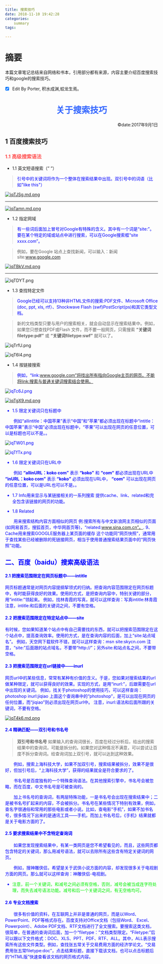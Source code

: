 ```yaml
---
title: 搜索技巧
date: 2018-11-10 19:42:28
categories:
    summary
tags:
    
---
```


# 摘要

本篇文章笔记总结来自网络和书本，引用部分都有来源，内容主要介绍百度搜索技巧和google的搜索技巧。

- [x] Edit By Porter, 积水成渊,蛟龙生焉。

<!-- more -->


# <center> <font color=#3366ff>关于搜索技巧 </font></center>
<div style="text-align: right">
    &copy;date:2017年9月1日
</div>

## 1 百度搜索技巧

### <font color=#ff5050>1.1 高级搜索语法
</font>


* 1.1 英文短语搜索（” ”）


> <font color=#0000ff >引号中的关键词将作为一个整体在搜索结果中出现。双引号中的词语（比如"like this"）
</font>

[![iqTJSg.md.png](https://s1.ax1x.com/2018/11/11/iqTJSg.md.png)](https://imgchr.com/i/iqTJSg)

----------

[![iqTamn.md.png](https://s1.ax1x.com/2018/11/11/iqTamn.md.png)](https://imgchr.com/i/iqTamn)

* 1.2 指定网域

> <font color=#0000ff>有一些词后面加上冒号对Google有特殊的含义。其中有一个词是“site:”。要在某个特定的域或站点中进行搜索，可以在Google搜索框“site xxxx.com”。
</font>

> 例如，要在Google 站点上查找新闻，可以输入：新闻site:www.google.com


[![iqTBkV.md.png](https://s1.ax1x.com/2018/11/11/iqTBkV.md.png)](https://imgchr.com/i/iqTBkV)

-----------

![iqTDYT.png](https://s1.ax1x.com/2018/11/11/iqTDYT.png)

* 1.3 查找特定文件

> <font color=#0000ff>Google已经可以支持13种非HTML文件的搜索:PDF文件、Microsoft Office (doc, ppt, xls, rtf）、Shockwave Flash (swf)PostScript(ps)和其它类型文档。

> 新的文档类型只要与用户的搜索相关，就会自动显示在搜索结果中。例如，如果您只想查找PDF或Flash 文件，而不要一般网页，只需搜索 **“关键词filetype:pdf”** 或 **“关键词filetype:swf”** 就可以了。
</font>

![iqTrfU.png](https://s1.ax1x.com/2018/11/11/iqTrfU.png)

![iqT6l4.png](https://s1.ax1x.com/2018/11/11/iqT6l4.png)

* 1.4 按链接搜索

> <font color=0x0000ff>例如，“link:www.google.com”将找出所有指向Google主页的网页。不能将link:搜索与普通关键词搜索结合使用。
> 
![iqTc6J.png](https://s1.ax1x.com/2018/11/11/iqTc6J.png)

[![iqTgX9.md.png](https://s1.ax1x.com/2018/11/11/iqTgX9.md.png)](https://imgchr.com/i/iqTgX9)

* 1.5 限定关键词只在标题中

&emsp;&emsp;例如“allintitle：中国苹果”表示“中国”和“苹果”都必须出现在标题中“intitle：中国苹果”表示“中国”必须出现在标题中，“苹果”可以出现在网页的任意位置，可以是标题也可以不是。。

![iqTW01.png](https://s1.ax1x.com/2018/11/11/iqTW01.png)

![iqTfTx.png](https://s1.ax1x.com/2018/11/11/iqTfTx.png)

* 1.6 限定关键词只在URL中

&emsp;&emsp;例如 **“allinURL：koko com”** 表示 **“koko”** 和 **“com“** 都必须出现在URL中 **“inURL：koko com”** 表示 **“koko”** 必须出现在URL中， **“com”** 可以出现在网页的任意位置，可以是URL也可以不是。。

* 1.7 Info用来显示与某链接相关的一系列搜索
提供cache、link、related和完全包含该链接的网页的功能。


* 1.8 Related


&emsp;&emsp;用来搜索结构内容方面相似的网页
例:搜索所有与中文新浪网主页相似的页面(如网易首页，搜狐首页，中华网首页等)，“related:www.sina.com.cn”。.
9、Cache用来搜索GOOGLE服务器上某页面的缓存
这个功能同“网页快照”，通常用于查找某些已经被删除的死链接网页，相当于使用普通搜索结果页面中的“网页快照”功能。


## 二、百度（baidu）搜索高级语法

#### 2.1 把搜索范围限定在网页标题中——intitle
网页标题通常是对网页内容提纲挈领式的归纳。把查询内容范围限定在网页标题中，有时能获得良好的效果。使用的方式，是把查询内容中，特别关键的部分，用“intitle:”领起来。
例如，找林青霞的写真，就可以这样查询：写真intitle:林青霞注意，intitle:和后面的关键词之间，不要有空格。

#### 2.2 把搜索范围限定在特定站点中——site
有时候，您如果知道某个站点中有自己需要找的东西，就可以把搜索范围限定在这个站点中，提高查询效率。使用的方式，是在查询内容的后面，加上“site:站点域名”。
例如，天空网下载软件不错，就可以这样查询：msn site:skycn.com 注意，“site:”后面跟的站点域名，不要带“http://”；另外site:和站点名之间，不要带空格。

#### 2.3 把搜索范围限定在url链接中——inurl
网页url中的某些信息，常常有某种有价值的含义。于是，您如果对搜索结果的url做某种限定，就可以获得良好的效果。实现的方式，是用“inurl:”，后跟需要在url中出现的关键词。
例如，找关于photoshop的使用技巧，可以这样查询：photoshop inurl:jiqiao 上面这个查询串中的“photoshop”，是可以出现在网页的任何位置，而“jiqiao”则必须出现在网页url中。
注意，inurl:语法和后面所跟的关键词，不要有空格。

[![iqT4k6.md.png](https://s1.ax1x.com/2018/11/11/iqT4k6.md.png)](https://imgchr.com/i/iqT4k6)

#### 2.4 精确匹配——双引号和书名号

> **双引号和书名号**
如果输入的查询词很长，百度在经过分析后，给出的搜索结果中的查询词，可能是拆分的。如果您对这种情况不满意，可以尝试让百度不拆分查询词。给查询词加上双引号，就可以达到这种效果。

&emsp;&emsp;例如，搜索上海科技大学，如果不加双引号，搜索结果被拆分，效果不是很好，但加引号后，“上海科技大学”，获得的结果就全是符合要求的了。

&emsp;&emsp;书名号是百度独有的一个特殊查询语法。在其他搜索引擎中，书名号会被忽略，而在百度，中文书名号是可被查询的。

&emsp;&emsp;加上书名号的查询词，有两层特殊功能，一是书名号会出现在搜索结果中；二是被书名号扩起来的内容，不会被拆分。书名号在某些情况下特别有效果，例如，查名字很通俗和常用的那些电影或者小说。比如，查电影“手机”，如果不加书名号，很多情况下出来的是通讯工具——手机，而加上书名号后，《手机》结果就都是关于电影方面的了。

#### 2.5 要求搜索结果中不含特定查询词

&emsp;&emsp;如果您发现搜索结果中，有某一类网页是您不希望看见的，而且，这些网页都包含特定的关键词，那么用减号语法，就可以去除所有这些含有特定关键词的网页。

&emsp;&emsp;例如，搜神雕侠侣，希望是关于武侠小说方面的内容，却发现很多关于电视剧方面的网页。那么就可以这样查询：神雕侠侣-电视剧。

* <font color=0xff0000>注意，前一个关键词，和减号之间必须有空格，否则，减号会被当成连字符处理，而失去减号语法功能。减号和后一个关键词之间，有无空格均可。
</font>


#### 2.6 专业文档搜索

&emsp;&emsp;很多有价值的资料，在互联网上并非是普通的网页，而是以Word、PowerPoint、PDF等格式存在。百度支持对Office文档（包括Word、 Excel、Powerpoint）、Adobe PDF文档、RTF文档进行了全文搜索。要搜索这类文档，很简单，在普通的查询词后面，加一个“filetype：”文档类型限定。“Filetype:”后可以跟以下文件格式：DOC、XLS、PPT、PDF、RTF、ALL。其中，ALL表示搜索所有这些文件类型。例如，查找张五常关于交易费用方面的经济学论文。“交易费用张五常filetype:doc”，点击结果标题，直接下载该文档，也可以点击标题后的“HTML版”快速查看该文档的网页格式内容。


